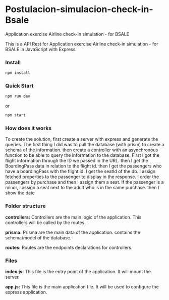# Postulacion-simulacion-check-in-Bsale
Application exercise Airline check-in simulation - for BSALE

This is a API Rest for Application exercise Airline check-in simulation - for BSALE in JavaScript with Express.

### Install

```bash
npm install
```

### Quick Start

```bash
npm run dev
```

or

```bash
npm start
```

### How does it works 

To create the solution, first create a server with express and generate the queries.
The first thing I did was to pull the database (with prism) to create a schema of the information.
then create a controller with an asynchronous function to be able to query the information to the database.
First I got the flight information through the ID we passed in the URL.
then I get the BoardingPass data in relation to the flight id.
then I get the passengers who have a boardingPass with the flight id.
I get the seatId of the db.
I assign fetched properties to the passenger to display in the response.
I order the passengers by purchase and then I assign them a seat.
If the passenger is a minor, I assign a seat next to the adult who is in the same purchase.
then I show the date


### Folder structure

**controllers:** Controllers are the main logic of the application. This controllers will be called by the routes.

**prisma:** Prisma are the main data of the application. contains the schema/model of the database.

**routes:** Routes are the endpoints declarations for controllers.

### Files

**index.js:** This file is the entry point of the application. It will mount the server.

**app.js:** This file is the main application file. It will be used to configure the express application.
